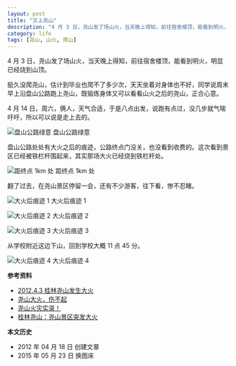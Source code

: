 ```yaml
---
layout: post
title: "又上尧山"
description: "4 月 3 日，尧山发了场山火，当天晚上得知，前往宿舍楼顶，能看到明火，明显已经烧到山顶。挺久没爬尧山，估计到毕业也爬不了多少次，天天坐着对身体也不好，同学说周末早上沿盘山公路跑上尧山，既锻炼身体又可以看看山火之后的尧山，正合心意。"
category: life
tags: [尧山, 山火, 爬山]
---
```


4 月 3 日，尧山发了场山火，当天晚上得知，前往宿舍楼顶，能看到明火，明显已经烧到山顶。

挺久没爬尧山，估计到毕业也爬不了多少次，天天坐着对身体也不好，同学说周末早上沿盘山公路跑上尧山，既锻炼身体又可以看看山火之后的尧山，正合心意。

4 月 14 日，周六，俩人，天气合适，于是八点出发，说跑有点过，没几步就气喘吁吁，所以可以说是走上去的。

![盘山公路绿意]({{site.IMG_PATH}}/the-second-climbing-notes-for-yaoshan-01.jpg_640)
盘山公路绿意

盘山公路处处有大火之后的痕迹，公路终点门没关，也没看到收费的。这次看到景区已经被铁栏杆围起来，其实那场大火已经烧到铁栏杆处。

![距终点 1km 处]({{site.IMG_PATH}}/the-second-climbing-notes-for-yaoshan-02.jpg_640)
距终点 1km 处

翻了过去，在尧山景区停留一会，还有不少游客，往下看，惨不忍睹。

![大火后痕迹 1]({{site.IMG_PATH}}/the-second-climbing-notes-for-yaoshan-03.jpg_640)
大火后痕迹 1

![大火后痕迹 2]({{site.IMG_PATH}}/the-second-climbing-notes-for-yaoshan-04.jpg_640)
大火后痕迹 2

![大火后痕迹 3]({{site.IMG_PATH}}/the-second-climbing-notes-for-yaoshan-05.jpg_640)
大火后痕迹 3

从学校附近这边下山，回到学校大概 11 点 45 分。

![大火后痕迹 4]({{site.IMG_PATH}}/the-second-climbing-notes-for-yaoshan-06.jpg_640)
大火后痕迹 4

**参考资料**

* [2012.4.3 桂林尧山发生大火](http://www.makiller.com/2012-4-3%E6%A1%82%E6%9E%97%E5%B0%A7%E5%B1%B1%E5%8F%91%E7%94%9F%E5%A4%A7%E7%81%AB/)
* [尧山大火，伤不起](http://bbs.guilinlife.com/thread-757003-1-1.html)
* [尧山火灾实录！](http://bbs.guilinlife.com/thread-757284-1-1.html)
* [桂林尧山：尧山景区突发大火](http://v.youku.com/v_show/id_XMzc1ODIzMDI0.html)

**本文历史**

* 2012 年 04 月 18 日 创建文章
* 2015 年 05 月 23 日 换图床
